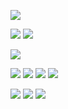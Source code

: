
![](https://komarev.com/ghpvc/?username=foullegacy&color=783498&label=fell+into+the+abyss&base=1000&style=flat-square&aligncenter)





![](https://media.tenor.com/MB8QN_gbopsAAAAi/childe-childe-genshin.gif)
![](https://64.media.tumblr.com/76fcd5cdd7a766acae47aeac84e26fc4/33d51ed7d89ecf73-4b/s75x75_c1/a3b750ba986a08a96615f9fd68684e9f76cca3b1.gifv)




![](https://media.tenor.com/3PPoHoBhu9UAAAAM/foul-legacy-tartaglia.gif)


![](https://64.media.tumblr.com/b3546a9d1642695f4b6e6da50b250480/4474452604f9851f-81/s100x200/39dfd1d81f457ab0cdaa26be82b96eb7b53b4db1.jpg)
![](https://64.media.tumblr.com/ee11688f94542d3703dbff49c3ae5007/8f2c33dff79370d2-8e/s75x75_c1/e44aac0d2c8147f8d00bd218678b8a917d28f747.gifv)
![](https://64.media.tumblr.com/3c636021801ee321ad93b4b688d82aca/998f6c607db157ee-17/s100x200/8af9027e0082e29d5f02937efebd87e1c06d4dca.gifv)
![](https://64.media.tumblr.com/dfb2bb1a1b925ef06a349c50261431a6/e6b21a129b8813ba-ce/s75x75_c1/5755a6ab4ea5f65cb1f4f1d4b6e744bb27b19e44.gifv)



![](https://64.media.tumblr.com/cbb76df487c5c135372defb27055e903/8113e609d1a711e3-c5/s100x200/af3430097a9763aea309c9de39ee8075d7ab0fc0.gifv)
![](https://media.tenor.com/NHuVc8_Upq8AAAAM/foul-legacy-childe.gif)
![](https://64.media.tumblr.com/0b784dab24050d542c21cfa2e5aeafc4/36f5e1ad0f5c87a2-c0/s75x75_c1/21a0ac43d631e9d1ead864706ac0aa86d03faa41.gifv)




  
                                   
